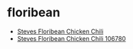 # floribean

 * [Steves Floribean Chicken Chili](../../index/s/steves-floribean-chicken-chili-106780.json)
 * [Steves Floribean Chicken Chili 106780](../../index/s/steves-floribean-chicken-chili-106780.json)
